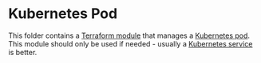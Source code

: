 # Kubernetes Pod

This folder contains a [Terraform module](https://terraform.io/docs/language/modules/index.html) that manages a [Kubernetes pod](https://kubernetes.io/docs/concepts/workloads/pods/). This module should only be used if needed - usually a [Kubernetes service](../service) is better.
